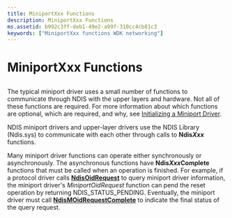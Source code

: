 ```yaml
---
title: MiniportXxx Functions
description: MiniportXxx Functions
ms.assetid: b992c3ff-deb1-49e2-a99f-310cc4cb81c3
keywords: ["MiniportXxx functions WDK networking"]
---
```


# MiniportXxx Functions


## <a href="" id="ddk-miniportxxx-functions-ng"></a>


The typical miniport driver uses a small number of functions to communicate through NDIS with the upper layers and hardware. Not all of these functions are required. For more information about which functions are optional, which are required, and why, see [Initializing a Miniport Driver](initializing-a-miniport-driver.md).

NDIS miniport drivers and upper-layer drivers use the NDIS Library (Ndis.sys) to communicate with each other through calls to **Ndis*Xxx*** functions.

Many miniport driver functions can operate either synchronously or asynchronously. The asynchronous functions have **Ndis*Xxx*Complete** functions that must be called when an operation is finished. For example, if a protocol driver calls [**NdisOidRequest**](https://msdn.microsoft.com/library/windows/hardware/ff563710) to query miniport driver information, the miniport driver's *MiniportOidRequest* function can pend the reset operation by returning NDIS\_STATUS\_PENDING. Eventually, the miniport driver must call [**NdisMOidRequestComplete**](https://msdn.microsoft.com/library/windows/hardware/ff563622) to indicate the final status of the query request.

 

 





